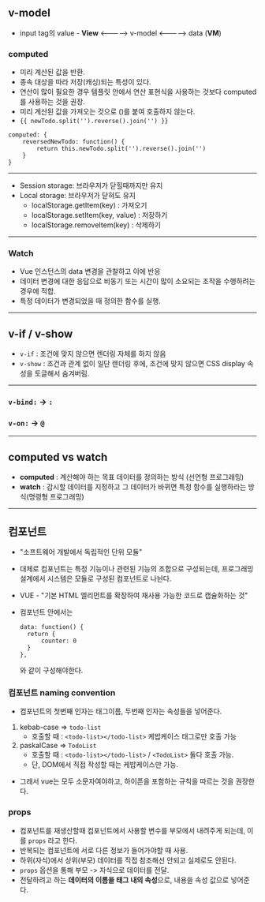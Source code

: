 ## v-model

- input tag의 value - **View** <-----> v-model <-----> data (**VM**)



### computed

- 미리 계산된 값을 반환.
- 종속 대상을 따라 저장(캐싱)되는 특성이 있다.
- 연산이 많이 필요한 경우 템플릿 안에서 연산 표현식을 사용하는 것보다 computed를 사용하는 것을 권장.
- 미리 계산된 값을 가져오는 것으로 ()를 붙여 호출하지 않는다.
- `{{ newTodo.split('').reverse().join('') }}`

```vue
computed: {
	reversedNewTodo: function() {
		return this.newTodo.split('').reverse().join('')
	}
}
```

-----------

- Session storage: 브라우저가 닫힐때까지만 유지
- Local storage: 브라우저가 닫혀도 유지
  - localStorage.getItem(key) : 가져오기
  - localStorage.setItem(key, value) : 저장하기
  - localStorage.removeItem(key) : 삭제하기

-------------------

### Watch

- Vue 인스턴스의 data 변경을 관찰하고 이에 반응
- 데이터 변경에 대한 응답으로 비동기 또는 시간이 많이 소요되는 조작을 수행하려는 경우에 적합.
- 특정 데이터가 변경되었을 때 정의한 함수를 실행.

-----------

## v-if / v-show

- `v-if` : 조건에 맞지 않으면 렌더링 자체를 하지 않음
- `v-show` : 조건과 관계 없이 일단 렌더링 후에, 조건에 맞지 않으면 CSS display 속성을 토글해서 숨겨버림.

-------------

### `v-bind:` -> `:`

### `v-on:` -> `@`

------------------

## computed vs watch

- **computed** : 계산해야 하는 목표 데이터를 정의하는 방식 (선언형 프로그래밍)
- **watch** : 감시할 데이터를 지정하고 그 데이터가 바뀌면 특정 함수를 실행하라는 방식(명령형 프로그래밍)

--------------

## 컴포넌트

- "소프트웨어 개발에서 독립적인 단위 모듈"

- 대체로 컴포넌트는 특정 기능이나 관련된 기능의 조합으로 구성되는데, 프로그래밍 설계에서 시스템은 모듈로 구성된 컴포넌트로 나뉜다.

- VUE - "기본 HTML 엘리먼트를 확장하여 재사용 가능한 코드로 캡슐화하는 것"

- 컴포넌트 안에서는

  ```vue
  data: function() {
  	return {
  		counter: 0
  	}
  },
  ```

  와 같이 구성해야한다.



### 컴포넌트 naming convention

- 컴포넌트의 첫번째 인자는 태그이름, 두번째 인자는 속성들을 넣어준다.

1. kebab-case => `todo-list`
   - 호출할 때 : `<todo-list></todo-list>` 케밥케이스 태그로만 호출 가능
2. paskalCase => `TodoList`
   - 호출할 때 : `<todo-list></todo-list>` / `<TodoList>` 둘다 호출 가능.
   - 단, DOM에서 직접 작성할 때는 케밥케이스만 가능.

- 그래서 vue는 모두 소문자여야하고, 하이픈을 포함하는 규칙을 따르는 것을 권장한다.



### props

- 컴포넌트를 재생산할때 컴포넌트에서 사용할 변수를 부모에서 내려주게 되는데, 이를 `props` 라고 한다.
- 반복되는 컴포넌트에 서로 다른 정보가 들어가야할 때 사용.
- 하위(자식)에서 상위(부모) 데이터를 직접 참조해선 안되고 실제로도 안된다.
- `props` 옵션을 통해 부모 -> 자식으로 데이터를 전달.
- 전달하려고 하는 **데이터의 이름을 태그 내의 속성**으로, 내용을 속성 값으로 넣어준다.